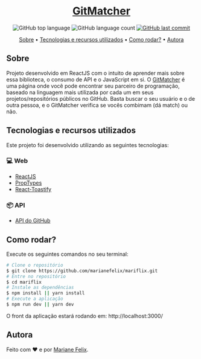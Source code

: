 <a href="https://gitmatcher.vercel.app/" target="_blank">
  <h1 align="center">GitMatcher</h1>
</a>

<p align="center">
  <img alt="GitHub top language" src="https://img.shields.io/github/languages/top/marianefelix/gitmatcher.svg">

  <img alt="GitHub language count" src="https://img.shields.io/github/languages/count/marianefelix/gitmatcher.svg">

  <a href="https://github.com/marianefelix/gitmatcher/commits/master">
    <img alt="GitHub last commit" src="https://img.shields.io/github/last-commit/marianefelix/gitmatcher.svg">
  </a>
</p>

<p align="center">
  <a href="#sobre">Sobre</a> •
  <a href="#tecnologias-e-recursos-utilizados">Tecnologias e recursos utilizados</a> • 
  <a href="#como-rodar">Como rodar?</a> • 
  <a href="#autora">Autora</a>
</p>

## Sobre

Projeto desenvolvido em ReactJS com o intuito de aprender mais sobre essa biblioteca, o consumo de API e o JavaScript em si. O [GitMatcher](https://gitmatcher.vercel.app/) é uma página onde você pode encontrar seu parceiro de programação, baseado na linguagem mais utilizada por cada um em seus projetos/repositórios públicos no GitHub. Basta buscar o seu usuário e o de outra pessoa, e o GitMatcher verifica se vocês combimam (dá match) ou não.


## Tecnologias e recursos utilizados

Este projeto foi desenvolvido utilizando as seguintes tecnologias:

### 💻 Web
- [ReactJS](https://reactjs.org/)
- [PropTypes](https://www.npmjs.com/package/prop-types)
- [React-Toastify](https://github.com/fkhadra/react-toastify)


### 📦 API
- [API do GitHub](https://api.github.com/)


## Como rodar?

Execute os seguintes comandos no seu terminal:

```bash
# Clone o repositório
$ git clone https://github.com/marianefelix/mariflix.git
# Entre no repositório
$ cd mariflix
# Instale as dependências
$ npm install || yarn install 
# Execute a aplicação
$ npm run dev || yarn dev 
```
O front da aplicação estará rodando em: http://localhost:3000/

## Autora

Feito com :heart: e por [Mariane Felix](https://www.linkedin.com/in/mariane-felix-642350171/).
